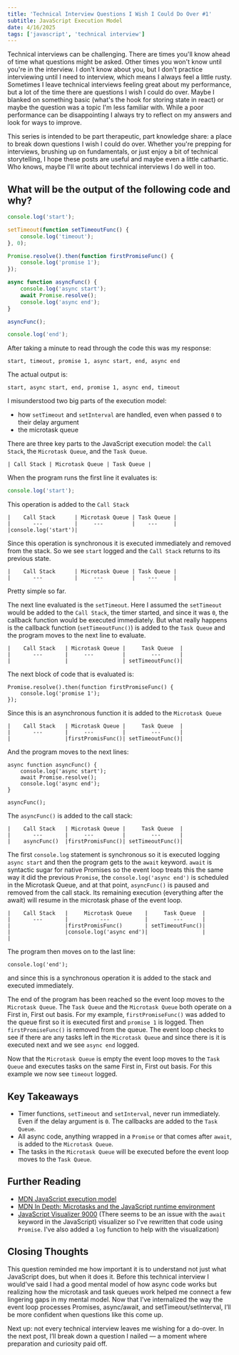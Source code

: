 ```yaml
---
title: 'Technical Interview Questions I Wish I Could Do Over #1'
subtitle: JavaScript Execution Model
date: 4/16/2025
tags: ['javascript', 'technical interview']
---
```


Technical interviews can be challenging. There are times you'll know ahead of
time what questions might be asked. Other times you won't know until you're in
the interview. I don't know about you, but I don't practice interviewing until I
need to interview, which means I always feel a little rusty. Sometimes I leave
technical interviews feeling great about my performance, but a lot of the time
there are questions I wish I could do over. Maybe I blanked on something basic
(what's the hook for storing state in react) or maybe the question was a topic
I'm less familiar with. While a poor performance can be disappointing I always
try to reflect on my answers and look for ways to improve.

This series is intended to be part therapeutic, part knowledge share: a place to
break down questions I wish I could do over. Whether you're prepping for
interviews, brushing up on fundamentals, or just enjoy a bit of technical
storytelling, I hope these posts are useful and maybe even a little cathartic.
Who knows, maybe I'll write about technical interviews I do well in too.

## What will be the output of the following code and why?

```javascript
console.log('start');

setTimeout(function setTimeoutFunc() {
    console.log('timeout');
}, 0);

Promise.resolve().then(function firstPromiseFunc() {
    console.log('promise 1');
});

async function asyncFunc() {
    console.log('async start');
    await Promise.resolve();
    console.log('async end');
}

asyncFunc();

console.log('end');
```

After taking a minute to read through the code this was my response:

```
start, timeout, promise 1, async start, end, async end
```

The actual output is:

```
start, async start, end, promise 1, async end, timeout
```

I misunderstood two big parts of the execution model:

- how `setTimeout` and `setInterval` are handled, even when passed `0` to their
  delay argument
- the microtask queue

There are three key parts to the JavaScript execution model: the `Call Stack`,
the `Microtask Queue`, and the `Task Queue`.

```
| Call Stack | Microtask Queue | Task Queue |
```

When the program runs the first line it evaluates is:

```javascript
console.log('start');
```

This operation is added to the `Call Stack`

```
|    Call Stack      | Microtask Queue | Task Queue |
|       ---          |     ---         |    ---     |
|console.log('start')|
```

Since this operation is synchronous it is executed immediately and removed from
the stack. So we see `start` logged and the `Call Stack` returns to its previous
state.

```
|    Call Stack      | Microtask Queue | Task Queue |
|       ---          |     ---         |    ---     |
```

Pretty simple so far.

The next line evaluated is the `setTimeout`. Here I assumed the `setTimeout`
would be added to the `Call Stack`, the timer started, and since it was `0`, the
callback function would be executed immediately. But what really happens is the
callback function (`setTimeoutFunc()`) is added to the `Task Queue` and the
program moves to the next line to evaluate.

```
|    Call Stack   | Microtask Queue |     Task Queue  |
|       ---       |     ---         |        ---      |
|                 |                 | setTimeoutFunc()|
```

The next block of code that is evaluated is:

```
Promise.resolve().then(function firstPromiseFunc() {
    console.log('promise 1');
});
```

Since this is an asynchronous function it is added to the `Microtask Queue`

```
|    Call Stack   | Microtask Queue |     Task Queue  |
|       ---       |     ---         |        ---      |
|                 |firstPromisFunc()| setTimeoutFunc()|
```

And the program moves to the next lines:

```
async function asyncFunc() {
    console.log('async start');
    await Promise.resolve();
    console.log('async end');
}

asyncFunc();
```

The `asyncFunc()` is added to the call stack:

```
|    Call Stack   | Microtask Queue |     Task Queue  |
|       ---       |     ---         |        ---      |
|    asyncFunc()  |firstPromisFunc()| setTimeoutFunc()|
```

The first `console.log` statement is synchronous so it is executed logging
`async start` and then the program gets to the `await` keyword. `await` is
syntactic sugar for native Promises so the event loop treats this the same way
it did the previous `Promise`, the `console.log('async end')` is scheduled in
the Microtask Queue, and at that point, `asyncFunc()` is paused and removed from
the call stack. Its remaining execution (everything after the await) will resume
in the microtask phase of the event loop.

```
|    Call Stack   |     Microtask Queue    |     Task Queue  |
|       ---       |          ---           |        ---      |
|                 |firstPromisFunc()       | setTimeoutFunc()|
|                 |console.log('async end')|                 |                 |
```

The program then moves on to the last line:

```
console.log('end');
```

and since this is a synchronous operation it is added to the stack and executed
immediately.

The end of the program has been reached so the event loop moves to the
`Microtask Queue`. The `Task Queue` and the `Microtask Queue` both operate on a
First in, First out basis. For my example, `firstPromiseFunc()` was added to the
queue first so it is executed first and `promise 1` is logged. Then
`firstPromiseFunc()` is removed from the queue. The event loop checks to see if
there are any tasks left in the `Microtask Queue` and since there is it is
executed next and we see `async end` logged.

Now that the `Microtask Queue` is empty the event loop moves to the `Task Queue`
and executes tasks on the same First in, First out basis. For this example we
now see `timeout` logged.

## Key Takeaways

- Timer functions, `setTimeout` and `setInterval`, never run immediately. Even
  if the delay argument is `0`. The callbacks are added to the `Task Queue`.
- All async code, anything wrapped in a `Promise` or that comes after `await`,
  is added to the `Microtask Queue`.
- The tasks in the `Microtask Queue` will be executed before the event loop
  moves to the `Task Queue`.

## Further Reading

- [MDN JavaScript execution model](https://developer.mozilla.org/en-US/docs/Web/JavaScript/Reference/Execution_model)
- [MDN In Depth: Microtasks and the JavaScript runtime environment](https://developer.mozilla.org/en-US/docs/Web/API/HTML_DOM_API/Microtask_guide/In_depth)
- [JavaScript Visualizer 9000](https://www.jsv9000.app/?code=Y29uc29sZS5sb2coJ3N0YXJ0JykKCnNldFRpbWVvdXQoZnVuY3Rpb24gdGltb3V0RnVuYygpIHsKICBjb25zb2xlLmxvZygndGltZW91dCcpCn0sIDApCgpQcm9taXNlLnJlc29sdmUoKS50aGVuKGZ1bmN0aW9uIGZpcnN0UHJvbWlzZUZ1bmMoKSB7CiAgY29uc29sZS5sb2coJ3Byb21pc2UgMScpCn0pCgpmdW5jdGlvbiB0ZXN0KCkgewogIGNvbnNvbGUubG9nKCdhc3luYyBzdGFydCcpCiAgcmV0dXJuIFByb21pc2UucmVzb2x2ZSgpLnRoZW4oZnVuY3Rpb24gc2Vjb25kUHJvbWlzZUZ1bmMoKSB7CiAgICBjb25zb2xlLmxvZygnYXN5bmMgZW5kJykgIAogIH0pCn0KCnRlc3QoKTsKCmNvbnNvbGUubG9nKCdlbmQnKQ%3D%3D)
  (There seems to be an issue with the `await` keyword in the JavaScript)
  visualizer so I've rewritten that code using `Promise`. I've also added a
  `log` function to help with the visualization)

## Closing Thoughts

This question reminded me how important it is to understand not just what
JavaScript does, but when it does it. Before this technical interview I would've
said I had a good mental model of how async code works but realizing how the
microtask and task queues work helped me connect a few lingering gaps in my
mental model. Now that I’ve internalized the way the event loop processes
Promises, async/await, and setTimeout/setInterval, I’ll be more confident when
questions like this come up.

Next up: not every technical interview leaves me wishing for a do-over. In the
next post, I’ll break down a question I nailed — a moment where preparation and
curiosity paid off.
